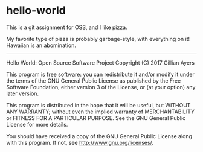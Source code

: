 # hello-world
This is a git assignment for OSS, and I like pizza.

My favorite type of pizza is probably garbage-style, with everything on it!
Hawaiian is an abomination.



*****************************************
Hello World: Open Source Software Project
Copyright (C) 2017 Gillian Ayers

This program is free software: you can redistribute it and/or modify
it under the terms of the GNU General Public License as published by
the Free Software Foundation, either version 3 of the License, or
(at your option) any later version.

This program is distributed in the hope that it will be useful,
but WITHOUT ANY WARRANTY; without even the implied warranty of
MERCHANTABILITY or FITNESS FOR A PARTICULAR PURPOSE.  See the
GNU General Public License for more details.

You should have received a copy of the GNU General Public License
along with this program.  If not, see <http://www.gnu.org/licenses/>.
